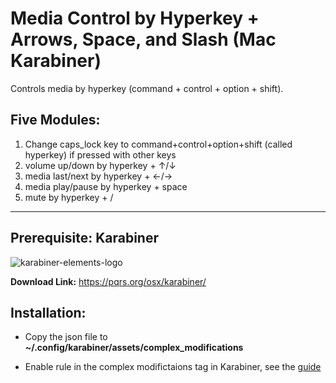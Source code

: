 # Media Control by Hyperkey + Arrows, Space, and Slash (Mac Karabiner)

Controls media by hyperkey (command + control + option + shift).

## Five Modules:

1. Change caps_lock key to command+control+option+shift (called hyperkey) if pressed with other keys 
2. volume up/down by hyperkey + ↑/↓
3. media last/next by hyperkey + ←/→
4. media play/pause by hyperkey + space
5. mute by hyperkey + /

---

## Prerequisite: Karabiner

![karabiner-elements-logo](https://static.macupdate.com/products/25141/m/karabiner-elements-logo.png?v=1593415409)

**Download Link:** <https://pqrs.org/osx/karabiner/>

## Installation:

- Copy the json file to **~/.config/karabiner/assets/complex_modifications**

- Enable rule in the complex modifictaions tag in Karabiner, see the [guide](https://karabiner-elements.pqrs.org/docs/manual/configuration/configure-complex-modifications/)
